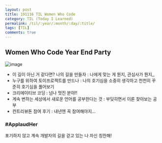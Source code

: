 ```yaml
---
layout: post
title: 191116 TIL Women Who Code
category: TIL (Today I Learned)
permalink: /til/:year/:month/:day/:title/
tags: [TIL]
comments: true
---
```


## Women Who Code Year End Party 

![image](https://user-images.githubusercontent.com/40848630/69016653-af360280-09e3-11ea-9100-6482c95faf8f.png)


- 이 길이 아닌 거 같다면? 나의 길을 만들자 : 나에게 맞는 게 뭔지, 관심사가 뭔지,, 
- 누구를 위하여 토이프로젝트를 만드나 : 나의 호기심을 소중히 생각하고 천천히 꾸준히 호기심을 풀어보기
- 크리에이티브 코딩 : 넘나 멋진 분야!! 
- 계속 변하는 세상에서 새로운 언어를 공부한다는 것 : 부딪히면서 이론 찾아보는 공부 
- 컨트리뷰톤 참여 후기 : 내년엔 꼭 참여해야지... 

### #ApplaudHer
포기하지 않고 계속 개발자의 길을 걷고 있는 나 자신 칭찬해! 